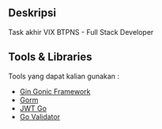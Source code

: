 ## Deskripsi

Task akhir VIX BTPNS - Full Stack Developer

## Tools & Libraries

Tools yang dapat kalian gunakan :

- [Gin Gonic Framework](https://github.com/gin-gonic/gin)
- [Gorm](https://gorm.io/index.html)
- [JWT Go](https://github.com/dgrijalva/jwt-go)
- [Go Validator](http://github.com/asaskevich/govalidator)

